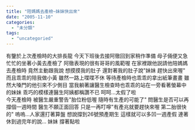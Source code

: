 ```yaml
---
title: "陪媽媽去產檢~妹妹快出來"
date: "2005-11-10"
categories: 
  - "未分類"
tags: 
  - "uncategoried"
---
```


有鑒於上次產檢時的大排長龍 今天下班後去接阿徹回到家稍作準備 母子倆便又急忙忙的坐著小黃去產檢了 阿徹表現的很有哥哥的風範喔 在家裡跟他説請他陪媽媽去產檢時 竟然主動跟我說 想摸摸我的肚子 還對著我的肚子說"妹妹 趕快出來喔" 而且乖乖的陪我做小黃 雖然一路上喋喋不休 等待產檢時也乖乖的拿出紙筆畫畫 雖然大嗓門的他引來不少側目 當我躺著讓醫生檢查時也乖乖的站在一旁看著螢幕中的妹妹 乖巧的模樣連醫生阿姨都稱讚不已 呵呵...太假了啦  
今天產檢時 被醫生嚴重警告"胎位粉低喔 隨時有生產的可能了" 問醫生是否可以再撐個一週時間 醫生不願正面回答 只是一再叮嚀"有產兆就要趕快來喔 第二胎很快的" 嗚嗚...人家還打著算盤 想說撐到26號預產期生 這樣就可以多凹一週產假 連著休到過完年的說... 妹妹 撐著點啦
